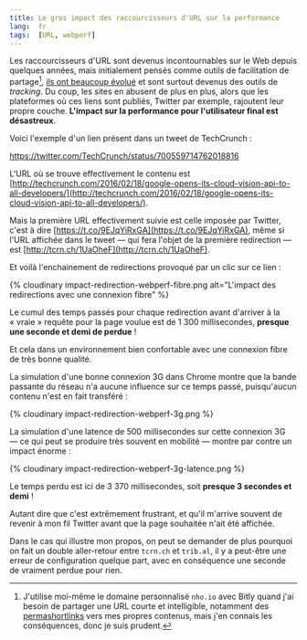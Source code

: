 ```yaml
---
title: Le gros impact des raccourcisseurs d'URL sur la performance
lang:  fr
tags:  [URL, webperf]
---
```


Les raccourcisseurs d'URL sont devenus incontournables sur le Web depuis quelques années, mais initialement pensés comme outils de facilitation de partage[^nhoio], [ils ont beaucoup évolué](http://www.lemonde.fr/technologies/article/2009/12/15/la-bataille-des-raccourcisseurs-d-adresses-web_1281072_651865.html) et sont surtout devenus des outils de _tracking_. Du coup, les sites en abusent de plus en plus, alors que les plateformes où ces liens sont publiés, Twitter par exemple, rajoutent leur propre couche. **L'impact sur la performance pour l'utilisateur final est désastreux**.

[^nhoio]: J'utilise moi-même le domaine personnalisé `nho.io` avec Bitly quand j'ai besoin de partager une URL courte et intelligible, notamment des [permashortlinks](https://indiewebcamp.com/permashortlinks) vers mes propres contenus, mais j'en connais les conséquences, donc je suis prudent.

Voici l'exemple d'un lien présent dans un tweet de TechCrunch :

https://twitter.com/TechCrunch/status/700559714762018816

L'URL où se trouve effectivement le contenu est [http://techcrunch.com/2016/02/18/google-opens-its-cloud-vision-api-to-all-developers/](http://techcrunch.com/2016/02/18/google-opens-its-cloud-vision-api-to-all-developers/).

Mais la première URL effectivement suivie est celle imposée par Twitter, c'est à dire [https://t.co/9EJqYiRxGA](https://t.co/9EJqYiRxGA), même si l'URL affichée dans le tweet — qui fera l'objet de la première redirection — est [http://tcrn.ch/1UaOheF](http://tcrn.ch/1UaOheF).

Et voilà l'enchainement de redirections provoqué par un clic sur ce lien :

{% cloudinary impact-redirection-webperf-fibre.png alt="L'impact des redirections avec une connexion fibre" %}

Le cumul des temps passés pour chaque redirection avant d'arriver à la « vraie » requête pour la page voulue est de 1 300 millisecondes, **presque une seconde et demi de perdue** !

Et cela dans un environnement bien confortable avec une connexion fibre de très bonne qualité.

La simulation d'une bonne connexion 3G dans Chrome montre que la bande passante du réseau n'a aucune influence sur ce temps passé, puisqu'aucun contenu n'est en fait transféré :

{% cloudinary impact-redirection-webperf-3g.png %}

La simulation d'une latence de 500 millisecondes sur cette connexion 3G — ce qui peut se produire très souvent en mobilité — montre par contre un impact énorme :

{% cloudinary impact-redirection-webperf-3g-latence.png %}

Le temps perdu est ici de 3 370 millisecondes, soit **presque 3 secondes et demi** !

Autant dire que c'est extrêmement frustrant, et qu'il m'arrive souvent de revenir à mon fil Twitter avant que la page souhaitée n'ait été affichée.

Dans le cas qui illustre mon propos, on peut se demander de plus pourquoi on fait un double aller-retour entre `tcrn.ch` et `trib.al`, il y a peut-être une erreur de configuration quelque part, avec en conséquence une seconde de vraiment perdue pour rien.
